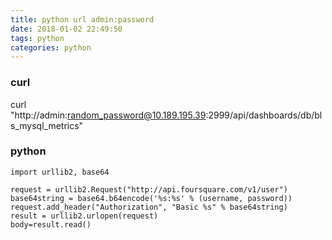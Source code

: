 ```yaml
---
title: python url admin:password
date: 2018-01-02 22:49:50
tags: python
categories: python 
---
```


### curl 

curl  "http://admin:random_password@10.189.195.39:2999/api/dashboards/db/bls_mysql_metrics"

### python
```
import urllib2, base64

request = urllib2.Request("http://api.foursquare.com/v1/user")
base64string = base64.b64encode('%s:%s' % (username, password))
request.add_header("Authorization", "Basic %s" % base64string)   
result = urllib2.urlopen(request)
body=result.read()
```
<!--more-->

